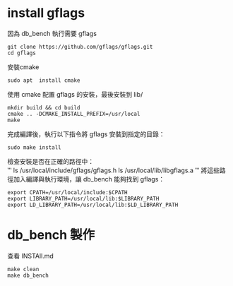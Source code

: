 # install gflags  
因為 db_bench 執行需要 gflags  
```
git clone https://github.com/gflags/gflags.git
cd gflags
```
安裝cmake  
```
sudo apt  install cmake
```
使用 cmake 配置 gflags 的安裝，最後安裝到 lib/  
```
mkdir build && cd build
cmake .. -DCMAKE_INSTALL_PREFIX=/usr/local
make 
```
完成編譯後，執行以下指令將 gflags 安裝到指定的目錄：
```
sudo make install
```
檢查安裝是否在正確的路徑中：  
‵‵‵
ls /usr/local/include/gflags/gflags.h
ls /usr/local/lib/libgflags.a
‵‵‵
將這些路徑加入編譯與執行環境，讓 db_bench 能夠找到 gflags：
```
export CPATH=/usr/local/include:$CPATH
export LIBRARY_PATH=/usr/local/lib:$LIBRARY_PATH
export LD_LIBRARY_PATH=/usr/local/lib:$LD_LIBRARY_PATH
```


# db_bench 製作　　
查看 INSTAll.md  
```
make clean
make db_bench
```